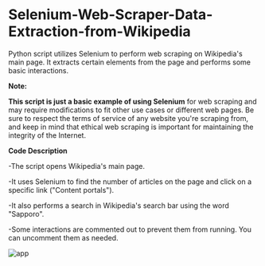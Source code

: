 # Selenium-Web-Scraper-Data-Extraction-from-Wikipedia
Python script utilizes Selenium to perform web scraping on Wikipedia's main page. It extracts certain elements from the page and performs some basic interactions.

**Note:**

**This script is just a basic example of using Selenium** for web scraping and may require modifications to fit other use cases or different web pages. Be sure to respect the terms of service of any website you're scraping from, and keep in mind that ethical web scraping is important for maintaining the integrity of the Internet.






**Code Description**

-The script opens Wikipedia's main page.

-It uses Selenium to find the number of articles on the page and click on a specific link ("Content portals").

-It also performs a search in Wikipedia's search bar using the word "Sapporo".

-Some interactions are commented out to prevent them from running. You can uncomment them as needed.






![app](https://github.com/bardack134/Selenium-Web-Scraper-Data-Extraction-from-Wikipedia/assets/142977989/11995ce9-a8b7-48bd-a44e-c9421f4f21ee)
